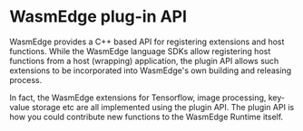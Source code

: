 # WasmEdge plug-in API

WasmEdge provides a C++ based API for registering extensions 
and host functions. While the WasmEdge language SDKs allow
registering host functions from a host (wrapping) application, the
plugin API allows such extensions to be incorporated into WasmEdge's
own building and releasing process.

In fact, the WasmEdge extensions for Tensorflow, image processing, 
key-value storage etc are all implemented using the plugin API. 
The plugin API is how you could contribute new functions to the
WasmEdge Runtime itself.
